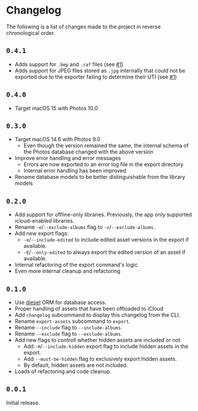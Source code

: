 # Changelog

The following is a list of changes made to the project in reverse chronological order.

## `0.4.1`

- Adds support for `.bmp` and `.raf` files (see [#1](https://github.com/haukesomm/apple-photos-export/issues/1))
- Adds support for JPEG files stored as `.jpg` internally that could not be exported due to the exporter failing to
  determine their UTI (see [#1](https://github.com/haukesomm/apple-photos-export/issues/1))

## `0.4.0`

- Target macOS 15 with Photos 10.0

## `0.3.0`

- Target macOS 14.6 with Photos 9.0
  - Even though the version remained the same, the internal schema of the Photos database changed with the above 
    version
- Improve error handling and error messages
  - Errors are now exported to an error log file in the export directory
  - Internal error handling has been improved
- Rename database models to be better distinguishable from the library models

## `0.2.0`

- Add support for offline-only libraries. Previously, the app only supported icloud-enabled libraries.
- Rename `-e`/`--exclude-albums` flag to `-x`/`--exclude-albums`.
- Add new export flags:
    - `-e`/`--include-edited` to include edited asset versions in the export if available.
    - `-E`/`--only-edited` to always export the edited version of an asset if available.
- Internal refactoring of the export command's logic
- Even more internal cleanup and refactoring

## `0.1.0`

- Use [diesel](https://diesel.rs) ORM for database access.
- Proper handling of assets that have been offloaded to iCloud
- Add `changelog` subcommand to display this changelog from the CLI.
- Rename `export-assets` subcommand to `export`.
- Rename `--include` flag to `--include-albums`.
- Rename `--exclude` flag to `--exclude-albums`.
- Add new flags to controll whether hidden assets are included or not:
  - Add `-H`/`--include-hidden` export flag to include hidden assets in the export.
  - Add `--must-be-hidden` flag to exclusively export hidden assets.
  - By default, hidden assets are not included.
- Loads of refactoring and code cleanup.

## `0.0.1`

Initial release.

